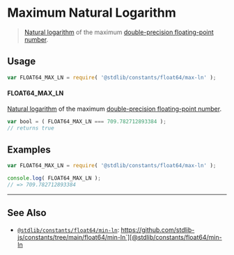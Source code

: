 <!--

@license Apache-2.0

Copyright (c) 2018 The Stdlib Authors.

Licensed under the Apache License, Version 2.0 (the "License");
you may not use this file except in compliance with the License.
You may obtain a copy of the License at

   http://www.apache.org/licenses/LICENSE-2.0

Unless required by applicable law or agreed to in writing, software
distributed under the License is distributed on an "AS IS" BASIS,
WITHOUT WARRANTIES OR CONDITIONS OF ANY KIND, either express or implied.
See the License for the specific language governing permissions and
limitations under the License.

-->

# Maximum Natural Logarithm

> [Natural logarithm][natural-logarithm] of the maximum [double-precision floating-point number][ieee754].

<section class="usage">

## Usage

```javascript
var FLOAT64_MAX_LN = require( '@stdlib/constants/float64/max-ln' );
```

#### FLOAT64_MAX_LN

[Natural logarithm][natural-logarithm] of the maximum [double-precision floating-point number][ieee754].

```javascript
var bool = ( FLOAT64_MAX_LN === 709.782712893384 );
// returns true
```

</section>

<!-- /.usage -->

<section class="examples">

## Examples

<!-- TODO: better example -->

<!-- eslint no-undef: "error" -->

```javascript
var FLOAT64_MAX_LN = require( '@stdlib/constants/float64/max-ln' );

console.log( FLOAT64_MAX_LN );
// => 709.782712893384
```

</section>

<!-- /.examples -->

<!-- Section for related `stdlib` packages. Do not manually edit this section, as it is automatically populated. -->

<section class="related">

* * *

## See Also

-   [`@stdlib/constants/float64/min-ln`][@stdlib/constants/float64/min-ln]: https://github.com/stdlib-js/constants/tree/main/float64/min-ln`][@stdlib/constants/float64/min-ln

</section>

<!-- /.related -->

<!-- Section for all links. Make sure to keep an empty line after the `section` element and another before the `/section` close. -->

<section class="links">

[ieee754]: http://en.wikipedia.org/wiki/IEEE_754-1985

[natural-logarithm]: https://en.wikipedia.org/wiki/Natural_logarithm

<!-- <related-links> -->

[@stdlib/constants/float64/min-ln]: https://github.com/stdlib-js/constants/tree/main/float64/min-ln

<!-- </related-links> -->

</section>

<!-- /.links -->
